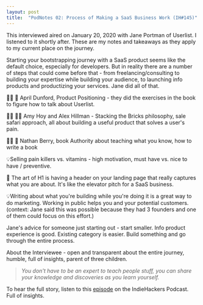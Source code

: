 ```yaml
---
layout: post
title:  "PodNotes 02: Process of Making a SaaS Business Work (IH#145)"
---
```


This interviewed aired on January 20, 2020 with Jane Portman of Userlist. I listened to it shortly after. These are my notes and takeaways as they apply to my current place on the journey.

Starting your bootstrapping journey with a SaaS product seems like the default choice, especially for developers. But in reality there are a number of steps that could come before that - from freelancing/consulting to building your expertise while building your audience, to launching info products and productizing your services. Jane did all of that.

👩‍💻 📖 April Dunford, Product Positioning - they did the exercises in the book to figure how to talk about Userlist.

👩‍💻 👨‍💻 Amy Hoy and Alex Hillman - Stacking the Bricks philosophy, sale safari approach, all about building a useful product that solves a user's pain.

👨‍💻 📖 Nathan Berry, book Authority about teaching what you know, how to write a book

💡Selling pain killers vs. vitamins - high motivation, must have vs. nice to have / preventive.

🤣 The art of H1 is having a header on your landing page that really captures what you are about. It's like the elevator pitch for a SaaS business.

💡Writing about what you're building while you're doing it is a great way to do marketing. Working in public helps you and your potential customers. (context: Jane said this was possible because they had 3 founders and one of them could focus on this effort.)

Jane's advice for someone just starting out - start smaller. Info product experience is good. Existing category is easier. Build something and go through the entire process.

About the Interviewee - open and transparent about the entire journey, humble, full of insights, parent of three children.

> _You don't have to be an expert to teach people stuff, you can share your knowledge and discoveries as you learn yourself._

To hear the full story, listen to this [episode](https://www.indiehackers.com/podcast/145-jane-portman-of-userlist) on the IndieHackers Podcast. Full of insights.